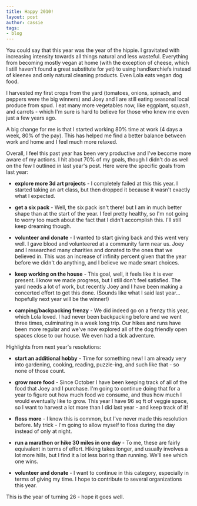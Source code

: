 ```yaml
---
title: Happy 2010!
layout: post
author: cassie
tags:
- blog
---
```


You could say that this year was the year of the hippie. I gravitated with increasing intensity towards all things natural and less wasteful. Everything from becoming mostly vegan at home (with the exception of cheese, which I still haven't found a great substitute for yet) to using handkerchiefs instead of kleenex and only natural cleaning products. Even Lola eats vegan dog food.

I harvested my first crops from the yard (tomatoes, onions, spinach, and peppers were the big winners) and Joey and I are still eating seasonal local produce from spud. I eat many more vegetables now, like eggplant, squash, and carrots - which I'm sure is hard to believe for those who knew me even just a few years ago.

A big change for me is that I started working 80% time at work (4 days a week, 80% of the pay). This has helped me find a better balance between work and home and I feel much more relaxed.

Overall, I feel this past year has been very productive and I've become more aware of my actions. I hit about 70% of my goals, though I didn't do as well on the few I outlined in last year's post. Here were the specific goals from last year:

  * **explore more 3d art projects** - I completely failed at this this year. I started taking an art class, but then dropped it because it wasn't exactly what I expected.

  * **get a six pack** - Well, the six pack isn't there! but I am in much better shape than at the start of the year. I feel pretty healthy, so I'm not going to worry too much about the fact that I didn't accomplish this. I'll still keep dreaming though.

  * **volunteer and donate** - I wanted to start giving back and this went very well. I gave blood and volunteered at a community farm near us. Joey and I researched many charities and donated to the ones that we believed in. This was an increase of infinity percent given that the year before we didn't do anything, and I believe we made smart choices.

  * **keep working on the house** - This goal, well, it feels like it is ever present. I know we made progress, but I still don't feel satisfied. The yard needs a lot of work, but recently Joey and I have been making a concerted effort to get this done. (Sounds like what I said last year... hopefully next year will be the winner!)

  * **camping/backpacking frenzy** - We did indeed go on a frenzy this year, which Lola loved. I had never been backpacking before and we went three times, culminating in a week long trip. Our hikes and runs have been more regular and we've now explored all of the dog friendly open spaces close to our house. We even had a tick adventure.

Highlights from next year's resolutions:

  * **start an additional hobby** - Time for something new! I am already very into gardening, cooking, reading, puzzle-ing, and such like that - so none of those count.

  * **grow more food** - Since October I have been keeping track of all of the food that Joey and I purchase. I'm going to continue doing that for a year to figure out how much food we consume, and thus how much I would eventually like to grow. This year I have 96 sq ft of veggie space, so I want to harvest a lot more than I did last year - and keep track of it!

  * **floss more** - I know this is common, but I've never made this resolution before. My trick - I'm going to allow myself to floss during the day instead of only at night.

  * **run a marathon or hike 30 miles in one day** - To me, these are fairly equivalent in terms of effort. Hiking takes longer, and usually involves a lot more hills, but I find it a lot less boring than running. We'll see which one wins.

  * **volunteer and donate** - I want to continue in this category, especially in terms of giving my time. I hope to contribute to several organizations this year.

This is the year of turning 26 - hope it goes well.
